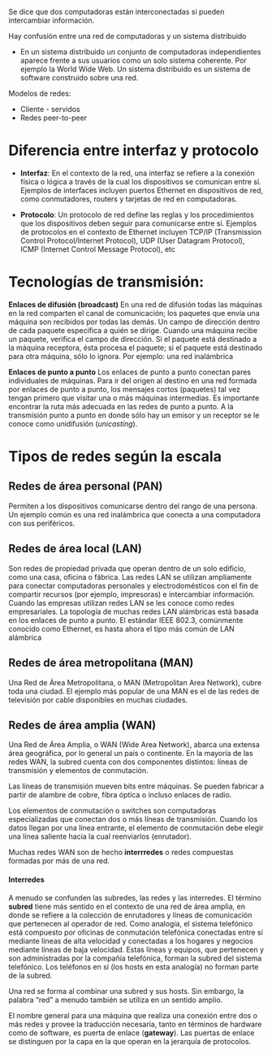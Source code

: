 
Se dice que dos computadoras están interconectadas si pueden intercambiar información. 

Hay confusión entre una red de computadoras y un sistema distribuido
- En un sistema distribuido un conjunto de computadoras independientes aparece frente a sus usuarios como un solo sistema coherente. Por ejemplo la World Wide Web. Un sistema distribuido es un sistema de software construido sobre una red.

Modelos de redes:
- Cliente - servidos
- Redes peer-to-peer


# Diferencia entre interfaz y protocolo

- **Interfaz**: En el contexto de la red, una interfaz se refiere a la conexión física o lógica a través de la cual los dispositivos se comunican entre sí. Ejemplos de interfaces incluyen puertos Ethernet en dispositivos de red, como conmutadores, routers y tarjetas de red en computadoras.

- **Protocolo**: Un protocolo de red define las reglas y los procedimientos que los dispositivos deben seguir para comunicarse entre sí. Ejemplos de protocolos en el contexto de Ethernet incluyen TCP/IP (Transmission Control Protocol/Internet Protocol), UDP (User Datagram Protocol), ICMP (Internet Control Message Protocol), etc


# Tecnologías de transmisión:
 
**Enlaces de difusión (broadcast)** 
En una red de difusión todas las máquinas en la red comparten el canal de comunicación;
los paquetes que envía una máquina son recibidos por todas las demás. Un campo de dirección
dentro de cada paquete especifica a quién se dirige. Cuando una máquina recibe un paquete, verifica el campo de dirección. Si el paquete está destinado a la máquina receptora, ésta procesa el paquete; si el paquete está destinado para otra máquina, sólo lo ignora. Por ejemplo: una red inalámbrica

**Enlaces de punto a punto**
Los enlaces de punto a punto conectan pares individuales de máquinas. Para ir del origen al destino en una red formada por enlaces de punto a punto, los mensajes cortos (paquetes) tal vez tengan primero que visitar una o más máquinas intermedias. Es importante encontrar la ruta más adecuada en las redes de punto a punto. A la transmisión punto a punto en donde sólo hay un emisor y un receptor se le conoce como unidifusión (*unicasting*). 

# Tipos de redes según la escala
## Redes de área personal (PAN)
Permiten a los dispositivos comunicarse dentro del rango de una persona. Un ejemplo común es una red inalámbrica que conecta a una computadora con sus periféricos.


## Redes de área local (LAN)
Son redes de propiedad privada que operan dentro de un solo edificio, como una casa, oficina o fábrica. Las redes LAN se utilizan ampliamente para conectar computadoras personales y electrodomésticos con el fin de compartir recursos (por ejemplo, impresoras) e intercambiar información. Cuando las empresas utilizan redes LAN se les conoce como redes empresariales.
La topología de muchas redes LAN alámbricas está basada en los enlaces de punto a punto. El estándar IEEE 802.3, comúnmente conocido como Ethernet, es hasta ahora el tipo más común de LAN alámbrica

## Redes de área metropolitana (MAN)
Una Red de Área Metropolitana, o MAN (Metropolitan Area Network), cubre toda una ciudad. El ejemplo más popular de una MAN es el de las redes de televisión por cable disponibles en muchas ciudades.

## Redes de área amplia (WAN)
Una Red de Área Amplia, o WAN (Wide Area Network), abarca una extensa área geográfica, por lo general un país o continente. En la mayoría de las redes WAN, la subred cuenta con dos componentes distintos: líneas de transmisión y elementos de conmutación. 

Las líneas de transmisión mueven bits entre máquinas. Se pueden fabricar a partir de alambre de cobre, fibra óptica o incluso enlaces de radio.

Los elementos de conmutación o switches son computadoras especializadas que conectan dos o más líneas de transmisión. Cuando los datos llegan por una línea entrante, el elemento de conmutación debe elegir una línea saliente hacia la cual reenviarlos (enrutador).

Muchas redes WAN son de hecho **interrredes** o redes compuestas formadas por más de una red.


#### Interredes
A menudo se confunden las subredes, las redes y las interredes. El término **subred** tiene más sentido en el contexto de una red de área amplia, en donde se refiere a la colección de enrutadores y líneas de comunicación que pertenecen al operador de red. Como analogía, el sistema telefónico está compuesto por oficinas de conmutación telefónica conectadas entre sí mediante líneas de alta velocidad y conectadas a los hogares y negocios mediante líneas de baja velocidad. Estas líneas y equipos, que pertenecen y son administradas por la compañía telefónica, forman la subred del sistema telefónico. Los teléfonos en sí (los hosts en esta analogía) no forman parte de la subred.

Una red se forma al combinar una subred y sus hosts. Sin embargo, la palabra “red” a menudo también se utiliza en un sentido amplio.

El nombre general para una máquina que realiza una conexión entre dos o más redes y provee
la traducción necesaria, tanto en términos de hardware como de software, es puerta de enlace        (**gateway**). Las puertas de enlace se distinguen por la capa en la que operan en la jerarquía de protocolos.
